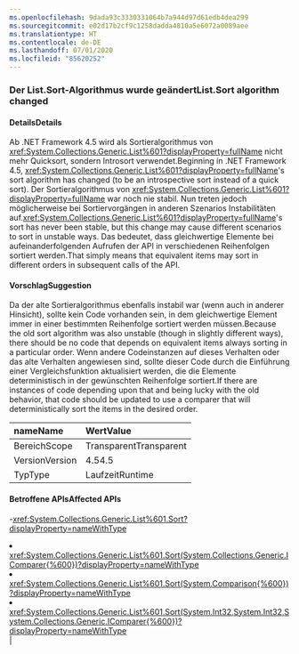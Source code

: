 ```yaml
---
ms.openlocfilehash: 9dada93c3330331064b7a944d97d61edb4dea299
ms.sourcegitcommit: e02d17b2cf9c1258dadda4810a5e6072a0089aee
ms.translationtype: HT
ms.contentlocale: de-DE
ms.lasthandoff: 07/01/2020
ms.locfileid: "85620252"
---
```

### <a name="listsort-algorithm-changed"></a><span data-ttu-id="d2d02-101">Der List.Sort-Algorithmus wurde geändert</span><span class="sxs-lookup"><span data-stu-id="d2d02-101">List.Sort algorithm changed</span></span>

#### <a name="details"></a><span data-ttu-id="d2d02-102">Details</span><span class="sxs-lookup"><span data-stu-id="d2d02-102">Details</span></span>

<span data-ttu-id="d2d02-103">Ab .NET Framework 4.5 wird als Sortieralgorithmus von <xref:System.Collections.Generic.List%601?displayProperty=fullName> nicht mehr Quicksort, sondern Introsort verwendet.</span><span class="sxs-lookup"><span data-stu-id="d2d02-103">Beginning in .NET Framework 4.5, <xref:System.Collections.Generic.List%601?displayProperty=fullName>'s sort algorithm has changed (to be an introspective sort instead of a quick sort).</span></span> <span data-ttu-id="d2d02-104">Der Sortieralgorithmus von <xref:System.Collections.Generic.List%601?displayProperty=fullName> war noch nie stabil. Nun treten jedoch möglicherweise bei Sortiervorgängen in anderen Szenarios Instabilitäten auf.</span><span class="sxs-lookup"><span data-stu-id="d2d02-104"><xref:System.Collections.Generic.List%601?displayProperty=fullName>'s sort has never been stable, but this change may cause different scenarios to sort in unstable ways.</span></span> <span data-ttu-id="d2d02-105">Das bedeutet, dass gleichwertige Elemente bei aufeinanderfolgenden Aufrufen der API in verschiedenen Reihenfolgen sortiert werden.</span><span class="sxs-lookup"><span data-stu-id="d2d02-105">That simply means that equivalent items may sort in different orders in subsequent calls of the API.</span></span>

#### <a name="suggestion"></a><span data-ttu-id="d2d02-106">Vorschlag</span><span class="sxs-lookup"><span data-stu-id="d2d02-106">Suggestion</span></span>

<span data-ttu-id="d2d02-107">Da der alte Sortieralgorithmus ebenfalls instabil war (wenn auch in anderer Hinsicht), sollte kein Code vorhanden sein, in dem gleichwertige Element immer in einer bestimmten Reihenfolge sortiert werden müssen.</span><span class="sxs-lookup"><span data-stu-id="d2d02-107">Because the old sort algorithm was also unstable (though in slightly different ways), there should be no code that depends on equivalent items always sorting in a particular order.</span></span> <span data-ttu-id="d2d02-108">Wenn andere Codeinstanzen auf dieses Verhalten oder das alte Verhalten angewiesen sind, sollte dieser Code durch die Einführung einer Vergleichsfunktion aktualisiert werden, die die Elemente deterministisch in der gewünschten Reihenfolge sortiert.</span><span class="sxs-lookup"><span data-stu-id="d2d02-108">If there are instances of code depending upon that and being lucky with the old behavior, that code should be updated to use a comparer that will deterministically sort the items in the desired order.</span></span>

| <span data-ttu-id="d2d02-109">name</span><span class="sxs-lookup"><span data-stu-id="d2d02-109">Name</span></span>    | <span data-ttu-id="d2d02-110">Wert</span><span class="sxs-lookup"><span data-stu-id="d2d02-110">Value</span></span>       |
|:--------|:------------|
| <span data-ttu-id="d2d02-111">Bereich</span><span class="sxs-lookup"><span data-stu-id="d2d02-111">Scope</span></span>   |<span data-ttu-id="d2d02-112">Transparent</span><span class="sxs-lookup"><span data-stu-id="d2d02-112">Transparent</span></span>|
|<span data-ttu-id="d2d02-113">Version</span><span class="sxs-lookup"><span data-stu-id="d2d02-113">Version</span></span>|<span data-ttu-id="d2d02-114">4.5</span><span class="sxs-lookup"><span data-stu-id="d2d02-114">4.5</span></span>|
|<span data-ttu-id="d2d02-115">Typ</span><span class="sxs-lookup"><span data-stu-id="d2d02-115">Type</span></span>|<span data-ttu-id="d2d02-116">Laufzeit</span><span class="sxs-lookup"><span data-stu-id="d2d02-116">Runtime</span></span>

#### <a name="affected-apis"></a><span data-ttu-id="d2d02-117">Betroffene APIs</span><span class="sxs-lookup"><span data-stu-id="d2d02-117">Affected APIs</span></span>

-<xref:System.Collections.Generic.List%601.Sort?displayProperty=nameWithType></li><li><xref:System.Collections.Generic.List%601.Sort(System.Collections.Generic.IComparer{%600})?displayProperty=nameWithType></li><li><xref:System.Collections.Generic.List%601.Sort(System.Comparison{%600})?displayProperty=nameWithType></li><li><xref:System.Collections.Generic.List%601.Sort(System.Int32,System.Int32,System.Collections.Generic.IComparer{%600})?displayProperty=nameWithType></li></ul>|
